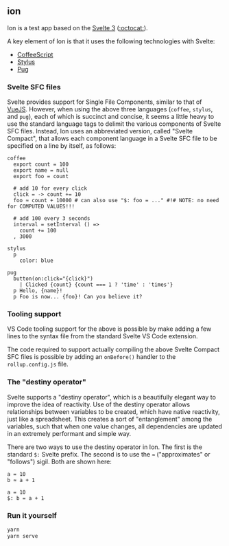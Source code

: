 ## ion

Ion is a test app based on the [Svelte 3](https://svelte.dev/) ([:octocat:](https://github.com/sveltejs/svelte)).

A key element of Ion is that it uses the following technologies with Svelte:

* [CoffeeScript](https://coffeescript.org/)
* [Stylus](http://stylus-lang.com/)
* [Pug](https://pugjs.org/api/getting-started.html)

### Svelte SFC files

Svelte provides support for Single File Components, similar to that of [VueJS](https://vuejs.org/v2/guide/single-file-components.html). However, when using the above three languages (`coffee`, `stylus`, and `pug`), each of which is succinct and concise, it seems a little heavy to use the standard language tags to delimit the various components of Svelte SFC files. Instead, Ion uses an abbreviated version, called "Svelte Compact", that allows each component language in a Svelte SFC file to be specified on a line by itself, as follows:

```text
coffee
  export count = 100
  export name = null
  export foo = count

  # add 10 for every click
  click = -> count += 10
  foo ≈ count + 10000 # can also use "$: foo = ..." #!# NOTE: no need for COMPUTED VALUES!!!

  # add 100 every 3 seconds
  interval = setInterval () =>
    count += 100
  , 3000

stylus
  p
    color: blue

pug
  button(on:click="{click}")
    | Clicked {count} {count === 1 ? 'time' : 'times'}
  p Hello, {name}!
  p Foo is now... {foo}! Can you believe it?
```

### Tooling support

VS Code tooling support for the above is possible by make adding a few lines to the syntax file from the standard Svelte VS Code extension.

The code required to support actually compiling the above Svelte Compact SFC files is possible by adding an `onBefore()` handler to the `rollup.config.js` file.

### The "destiny operator"

Svelte supports a "destiny operator", which is a beautifully elegant way to improve the idea of reactivity. Use of the destiny operator allows relationships between variables to be created, which have native reactivity, just like a spreadsheet. This creates a sort of "entanglement" among the variables, such that when one value changes, all dependencies are updated in an extremely performant and simple way.

There are two ways to use the destiny operator in Ion. The first is the standard `$:` Svelte prefix. The second is to use the `≈` ("approximates" or "follows") sigil. Both are shown here:

```
a = 10
b ≈ a + 1
```

```
a = 10
$: b = a + 1
```

### Run it yourself

```bash
yarn
yarn serve
```
